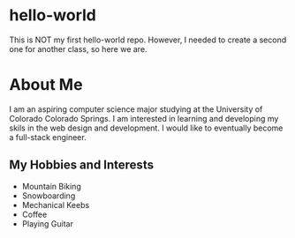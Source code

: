 # hello-world
This is NOT my first hello-world repo. However, I needed to create a  second one for another class, so here we are.

<h1>About Me</h1>
<p>I am an aspiring computer science major studying at the University of Colorado Colorado Springs. I am interested in learning and developing my skils in the web design and development. I would like to eventually become a full-stack engineer.</p>
<h2>My Hobbies and Interests</h2>
<ul>
  <li>Mountain Biking</li>
  <li>Snowboarding</li>
  <li>Mechanical Keebs</li>
  <li>Coffee</li>
  <li>Playing Guitar</li>
</ul>
